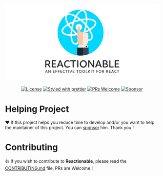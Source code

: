 <p align="center">
  <a href="/" target="_blank"><img src="resources/banner.jpg" width="600"></a>
  <br/><br/>
  <a href="LICENSE" target="_blank"><img src="https://img.shields.io/badge/license-MIT-blue.svg" alt="License"></a>
  <a href="https://github.com/reactionable/reactionable" target="_blank"><img src="https://img.shields.io/badge/styled_with-prettier-ff69b4.svg" alt="Styled with prettier"></a>  
  <a href="CONTRIBUTING.md" target="_blank"><img src="https://img.shields.io/badge/PRs-welcome-brightgreen.svg" alt="PRs Welcome"></a>
  <a href="https://github.com/sponsors/neilime"><img src="https://img.shields.io/badge/%E2%9D%A4-Sponsor-ff69b4" alt="Sponsor"></a>
</p>

# Helping Project

❤️ If this project helps you reduce time to develop and/or you want to help the maintainer of this project. You can [sponsor](https://github.com/sponsors/neilime) him. Thank you !

# Contributing

👍 If you wish to contribute to __Reactionable__, please read the [CONTRIBUTING.md](CONTRIBUTING.md) file, PRs are Welcome !
